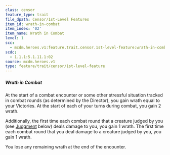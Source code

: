 ```yaml
---
class: censor
feature_type: trait
file_dpath: Censor/1st-Level Features
item_id: wrath-in-combat
item_index: '02'
item_name: Wrath in Combat
level: 1
scc:
  - mcdm.heroes.v1:feature.trait.censor.1st-level-feature:wrath-in-combat
scdc:
  - 1.1.1:5.1.11.1:02
source: mcdm.heroes.v1
type: feature/trait/censor/1st-level-feature
---
```


##### Wrath in Combat

At the start of a combat encounter or some other stressful situation tracked in combat rounds (as determined by the Director), you gain wrath equal to your Victories. At the start of each of your turns during combat, you gain 2 wrath.

Additionally, the first time each combat round that a creature judged by you (see [Judgment](#page-94-0) below) deals damage to you, you gain 1 wrath. The first time each combat round that you deal damage to a creature judged by you, you gain 1 wrath.

You lose any remaining wrath at the end of the encounter.
